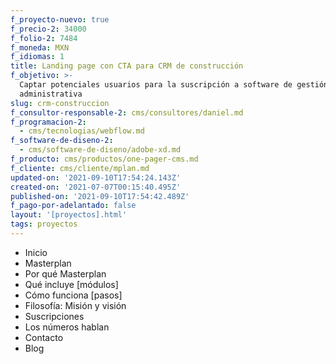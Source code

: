 ```yaml
---
f_proyecto-nuevo: true
f_precio-2: 34000
f_folio-2: 7484
f_moneda: MXN
f_idiomas: 1
title: Landing page con CTA para CRM de construcción
f_objetivo: >-
  Captar potenciales usuarios para la suscripción a software de gestión
  administrativa
slug: crm-construccion
f_consultor-responsable-2: cms/consultores/daniel.md
f_programacion-2:
  - cms/tecnologias/webflow.md
f_software-de-diseno-2:
  - cms/software-de-diseno/adobe-xd.md
f_producto: cms/productos/one-pager-cms.md
f_cliente: cms/cliente/mplan.md
updated-on: '2021-09-10T17:54:24.143Z'
created-on: '2021-07-07T00:15:40.495Z'
published-on: '2021-09-10T17:54:42.489Z'
f_pago-por-adelantado: false
layout: '[proyectos].html'
tags: proyectos
---
```


*   Inicio
*   Masterplan
*   Por qué Masterplan
*   Qué incluye \[módulos\]
*   Cómo funciona \[pasos\]
*   Filosofía: Misión y visión
*   Suscripciones
*   Los números hablan
*   Contacto
*   Blog
